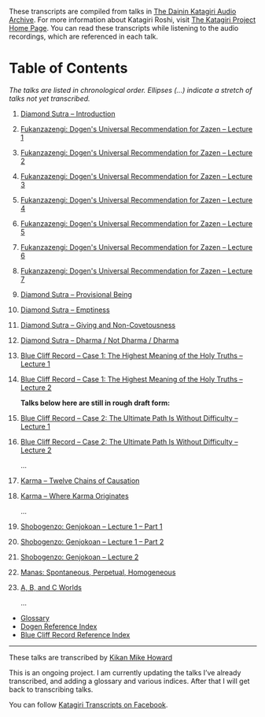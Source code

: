These transcripts are compiled from talks in [The Dainin Katagiri Audio Archive](http://www.mnzencenter.org/katagiri_talks.php). For more information about Katagiri Roshi, visit [The Katagiri Project Home Page](http://www.mnzencenter.org/katagiri/). You can read these transcripts while listening to the audio recordings, which are referenced in each talk. 

# Table of Contents

*The talks are listed in chronological order. Ellipses (...) indicate a stretch of talks not yet transcribed.*

1. [Diamond Sutra – Introduction](1979-05-09-Diamond-Sutra-Introduction#0)

1. [Fukanzazengi: Dogen's Universal Recommendation for Zazen – Lecture 1](1979-06-09-Fukanzazengi-Lecture1#0)
1. [Fukanzazengi: Dogen's Universal Recommendation for Zazen – Lecture 2](1979-06-10-Fukanzazengi-Lecture2#0)
1. [Fukanzazengi: Dogen's Universal Recommendation for Zazen – Lecture 3](1979-06-11-Fukanzazengi-Lecture3#0)
1. [Fukanzazengi: Dogen's Universal Recommendation for Zazen – Lecture 4](1979-06-12-Fukanzazengi-Lecture4#0)
1. [Fukanzazengi: Dogen's Universal Recommendation for Zazen – Lecture 5](1979-06-13-Fukanzazengi-Lecture5#0)
1. [Fukanzazengi: Dogen's Universal Recommendation for Zazen – Lecture 6](1979-06-14-Fukanzazengi-Lecture6#0)
1. [Fukanzazengi: Dogen's Universal Recommendation for Zazen – Lecture 7](1979-06-15-Fukanzazengi-Lecture7#0)
1. [Diamond Sutra – Provisional Being](1979-07-25-Diamond-Sutra-Provisional-Being#0)
1. [Diamond Sutra – Emptiness](1979-08-01-Diamond-Sutra-Emptiness#0)
1. [Diamond Sutra – Giving and Non-Covetousness](1979-08-08-Diamond-Sutra-Giving-and-Non-Covetousness#0)
1. [Diamond Sutra – Dharma / Not Dharma / Dharma](1979-08-15-Diamond-Sutra-Dharma-Not-Dharma-Dharma#0)
1. [Blue Cliff Record – Case 1: The Highest Meaning of the Holy Truths – Lecture 1](1979-11-17-BlueCliffRecordCase1Lecture1#0)
1. [Blue Cliff Record – Case 1: The Highest Meaning of the Holy Truths – Lecture 2](1979-11-18-BlueCliffRecordCase1Lecture2#0)
	
	**Talks below here are still in rough draft form:**
	
1. [Blue Cliff Record – Case 2: The Ultimate Path Is Without Difficulty – Lecture 1](1980-01-19-BlueCliffRecordCase2Lecture1#0)
1. [Blue Cliff Record – Case 2: The Ultimate Path Is Without Difficulty – Lecture 2](1980-01-20-BlueCliffRecordCase2Lecture2#0)
	
	...
	
1. [Karma – Twelve Chains of Causation](1980-07-01-Karma-TwelveChainsOfCausation#0)
1. [Karma – Where Karma Originates](1980-07-02-Karma-WhereKarmaOriginates#0)
	
	...
	
1. [Shobogenzo: Genjokoan – Lecture 1 – Part 1](1987-06-06-Shobogenzo-Genjokoan-Lecture1-Part1#0)
1. [Shobogenzo: Genjokoan – Lecture 1 – Part 2](1987-06-06-Shobogenzo-Genjokoan-Lecture1-Part2#0)
1. [Shobogenzo: Genjokoan – Lecture 2](1987-06-07-Shobogenzo-Genjokoan-Lecture2#0)
1. [Manas: Spontaneous, Perpetual, Homogeneous](1987-06-20-Manas#0)
1. [A, B, and C Worlds](1987-06-27-A-B-and-C-Worlds#0)
	
	... 

- [Glossary](glossary#0)
- [Dogen Reference Index](dogen#0)
- [Blue Cliff Record Reference Index](BCR#0)

-------

These talks are transcribed by [Kikan Mike Howard](mailto:michaelhoward@mac.com)

This is an ongoing project. I am currently updating the talks I’ve already transcribed, and adding a glossary and various indices. After that I will get back to transcribing talks.

You can follow [Katagiri Transcripts on Facebook](https://www.facebook.com/KatagiriTranscripts).
